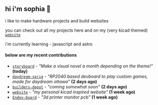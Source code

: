 ## hi i'm sophia 🧌

i like to make hardware projects and build websites

you can check out all my projects here and on my (very kicad themed) [`website`](https://sophiaduan.dev/)


i'm currently learning - javascript and astro

#### below are my recent contributions


- [`storyboard`](https://github.com/hackclub/storyboard) - _"Make a visual novel a month depending on the theme!"_ **(today)**
- [`daydream-sprig`](https://github.com/sophiayduan/daydream-sprig) - _"RP2040 based devboard to play custom games, made for daydream ottawa"_ **(2 days ago)**
- [`builders-depot`](https://github.com/builders-depot/builders-depot) - _"coming somewhat soon"_ **(2 days ago)**
- [`website`](https://github.com/sophiayduan/website) - _"my personal kicad inspired website"_ **(1 week ago)**
- [`Endev-board`](https://github.com/sophiayduan/Endev-board) - _"3d printer monitor pcb"_ **(1 week ago)**
